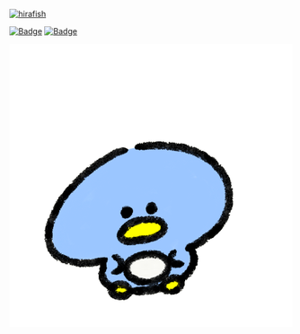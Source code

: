 <p align="left">
  <a href="https://github.com/hirafish/hirafish/">
    <img src="https://komarev.com/ghpvc/?username=hirafish" alt="hirafish" />
  </a>
  
[![Badge](https://cp-logo.vercel.app/atcoder/hirafish)](https://atcoder.jp/users/hirafish) 
[![Badge](https://cp-logo.vercel.app/codeforces/hirafish)](https://codeforces.com/profile/hirafish) 

  ![gif](https://github.com/hirafish/hirafish/blob/main/happy-penguin.gif)
